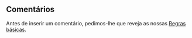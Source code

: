 ## <a name="comments"></a>Comentários

Antes de inserir um comentário, pedimos-lhe que reveja as nossas [Regras básicas](../house-rules.md).

<!--HONumber=Jan17_HO4-->


